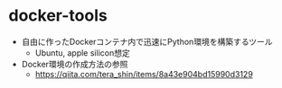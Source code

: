 # docker-tools
- 自由に作ったDockerコンテナ内で迅速にPython環境を構築するツール
  - Ubuntu, apple silicon想定
- Docker環境の作成方法の参照
  - https://qiita.com/tera_shin/items/8a43e904bd15990d3129
